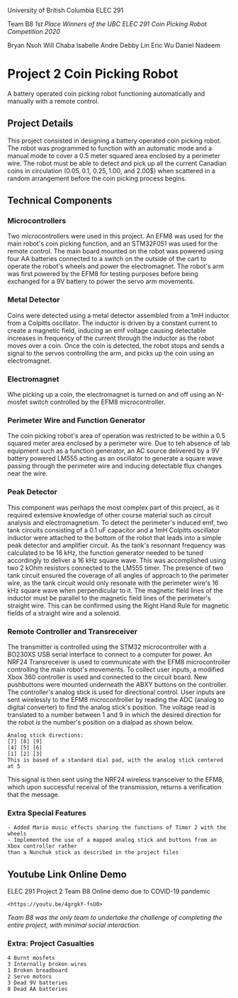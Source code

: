 University of British Columbia
ELEC 291

Team B8
*1st Place Winners of the UBC ELEC 291 Coin Picking Robot Competition 2020*

Bryan Nsoh
Will Chaba
Isabelle Andre
Debby Lin
Eric Wu
Daniel Nadeem

# Project 2 Coin Picking Robot

A battery operated coin picking robot functioning automatically and manually with a remote control.

## Project Details

This project consisted in designing a battery operated coin picking robot. The robot was
programmed to function with an automatic mode and a manual mode to cover a 0.5 meter squared
area enclosed by a perimeter wire. The robot must be able to detect and pick up all the current
Canadian coins in circulation (0.05$, 0.1$, 0.25$, 1.00$, and 2.00$) when scattered in a random
arrangement before the coin picking process begins.

## Technical Components

### Microcontrollers

Two microcontrollers were used in this project. An EFM8 was used for the main robot's coin picking
function, and an STM32F051 was used for the remote control. The main board mounted on the robot
was powered using four AA batteries connected to a switch on the outside of the cart to operate
the robot's wheels and power the electromagnet. The robot's arm was first powered by the EFM8 for testing purposes before
being exchanged for a 9V battery to power the servo arm movements.

### Metal Detector

Coins were detected using a metal detector assembled from a 1mH inductor from a Colpitts oscillator.
The inductor is driven by a constant current to create a magnetic field, inducing an emf voltage
causing detectable increases in frequency of the current through the inductor as the robot moves
over a coin. Once the coin is detected, the robot stops and sends a signal to the servos controlling
the arm, and picks up the coin using an electromagnet.

### Electromagnet

Whe picking up a coin, the electromagnet is turned on and off using an N-mosfet switch controlled
by the EFM8 microcontroller.

### Perimeter Wire and Function Generator

The coin picking robot's area of operation was restricted to be within a 0.5 squared meter area
enclosed by a perimeter wire. Due to teh absence of lab equipment such as a function generator,
an AC source delivered by a 9V battery powered LM555 acting as an oscillator to generate a square
wave passing through the perimeter wire and inducing detectable flux changes near the wire.

### Peak Detector

This component was perhaps the most complex part of this project, as it required extensive knowledge
of other course material such as circuit analysis and electromagnetism. To detect the perimeter's
induced emf, two tank circuits consisting of a 0.1 uF capacitor and a 1mH Colpitts oscillator
inductor were attached to the bottom of the robot that leads into a simple peak detector and amplifier
circuit. As the tank's resonnant frequency was calculated to be 16 kHz, the function generator
needed to be tuned accordingly to deliver a 16 kHz square wave. This was accomplished using two
2 kOhm resistors connected to the LM555 timer. The presence of two tank circuit ensured the coverage
of all angles of approach to the perimeter wire, as the tank circuit would only resonate with the
perimeter wire's 16 kHz square wave when perpendicular to it. The magnetic field lines of the inductor
must be parallel to the magnetic field lines of the perimeter's straight wire. This can be confirmed
using the Right Hand Rule for magnetic fields of a straight wire and a solenoid.

### Remote Controller and Transreceiver

The transmitter is controlled using the STM32 microcontroller with a BO230XS USB serial interface
to connect to a computer for power. An NRF24 Transreceiver is used to communicate with the EFM8
microcontroller controlling the main robot's movements. To collect user inputs, a modified Xbox 360
controller is used and connected to the circuit board. New pushbuttons were mounted underneath the ABXY
buttons on the controller. The controller's analog stick is used for directional control. User inputs
are sent wirelessly to the EFM8 microcontroller by reading the ADC (analog to digital converter) to find
the analog stick's position. The voltage read is translated to a number between 1 and 9 in which the
desired direction for the robot is the number's position on a dialpad as shown below.

	Analog stick directions:
	[7]	[8]	[9]
	[4]	[5]	[6]	
	[1]	[2]	[3]
	This is based of a standard dial pad, with the analog stick centered at 5

This signal is then sent using the NRF24 wireless transceiver to the EFM8, which upon successful receival
of the transmission, returns a verification that the message.

### Extra Special Features

	- Added Mario music effects sharing the functions of Timer 2 with the wheels
	- Implemented the use of a mapped analog stick and buttons from an Xbox controller rather
	than a Nunchuk stick as described in the project files

## Youtube Link Online Demo 

ELEC 291 Project 2 Team B8 Online demo due to COVID-19 pandemic

	<https://youtu.be/4grgkY-fsU0>

*Team B8 was the only team to undertake the challenge of completing the entire project, with
minimal social interaction.*

### Extra: Project Casualties
	4 Burnt mosfets
	3 Internally broken wires
	1 Broken breadboard
	2 Servo motors
	3 Dead 9V batteries
	8 Dead AA batteries